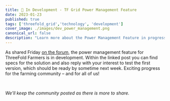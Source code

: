 ```yaml
---
title: 👷 In Development - TF Grid Power Management Feature
date: 2023-01-23
published: true
tags: ['threefold_grid','technology', 'development']
cover_image: ./images/dev_power_management.png
canonical_url: false
description: "Learn more about the Power Management Feature in progress!"
---
```


As shared Friday [on the forum](https://forum.threefold.io/t/tfgrid-power-management-feature-for-3-8-1/3721), the power management feature for ThreeFold Farmers is in development. Within the linked post you can find specs for the solution and also reply with your interest to test the first version, which should be ready by sometime next week. Exciting progress for the farming community – and for all of us!

<br/>

*We’ll keep the community posted as there is more to share.*